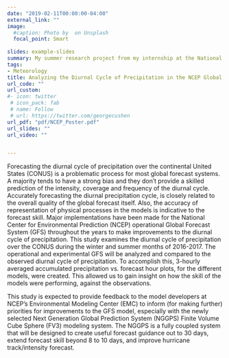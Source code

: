 ```yaml
---
date: "2019-02-11T00:00:00-04:00"
external_link: ""
image:
  #caption: Photo by  on Unsplash
  focal_point: Smart
  
slides: example-slides
summary: My summer research project from my internship at the National Centers for Environmental Prediction 
tags:
- Meteorology
title: Analyzing the Diurnal Cycle of Precipitation in the NCEP Global Forecast System
url_code: ""
url_custom:
#- icon: twitter
 # icon_pack: fab
 # name: Follow
 # url: https://twitter.com/georgecushen
url_pdf: "pdf/NCEP_Poster.pdf"
url_slides: ""
url_video: ""


---
```

Forecasting the diurnal cycle of precipitation over the continental United States (CONUS) is a problematic process for most global forecast systems. A majority tends to have a strong bias and they don’t provide a skilled prediction of the intensity, coverage and frequency of the diurnal cycle. Accurately forecasting the diurnal precipitation cycle, is closely related to the overall quality of the global forecast itself. Also, the accuracy of representation of physical processes in the models is indicative to the forecast skill. Major implementations have been made for the National Center for Environmental Prediction (NCEP) operational Global Forecast System (GFS) throughout the years to make improvements to the diurnal cycle of precipitation. This study examines the diurnal cycle of precipitation over the CONUS during the winter and summer months of 2016-2017. The operational and experimental GFS will be analyzed and compared to the observed diurnal cycle of precipitation. To accomplish this, 3-hourly averaged accumulated precipitation vs. forecast hour plots, for the different models, were created. This allowed us to gain insight on how the skill of the models were performing, against the observations. 

This study is expected to provide feedback to the model developers at NCEP’s Environmental Modeling Center (EMC) to inform (for making further) priorities for improvements to the GFS model, especially with the newly selected Next Generation Global Prediction System (NGGPS) Finite Volume Cube Sphere (FV3) modeling system. The NGGPS is a fully coupled system that will be designed to create useful forecast guidance out to 30 days, extend forecast skill beyond 8 to 10 days, and improve hurricane track/intensity forecast.

